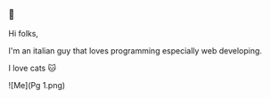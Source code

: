 ### 👋

Hi folks, 

I'm an italian guy that loves programming especially web developing.

I love cats 🐱


![Me](Pg 1.png)
